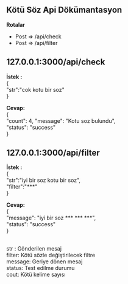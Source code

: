 ## Kötü Söz Api Dökümantasyon

 **Rotalar**
 

 - Post => /api/check
 - Post => /api/filter


## 127.0.0.1:3000/api/check

**İstek :**<br>
{<br>
"str":"cok kotu bir soz"<br>
}

**Cevap:**<br>
{<br>
"count": 4,
"message": "Kotu soz bulundu",<br>
"status": "success"<br>
}
## 127.0.0.1:3000/api/filter
**İstek :** <br>
{<br>
"str":"iyi bir soz kotu bir soz",<br>
"filter":"***"<br>
}

**Cevap:**<br>
{<br>
"message": "iyi bir soz *** *** ***",<br>
"status": "success"<br>
}

##
str : Gönderilen mesaj<br>
filter: Kötü sözle değiştirilecek filtre<br>
message: Geriye dönen mesaj<br>
status: Test edilme durumu<br>
cout: Kötü kelime sayısı
